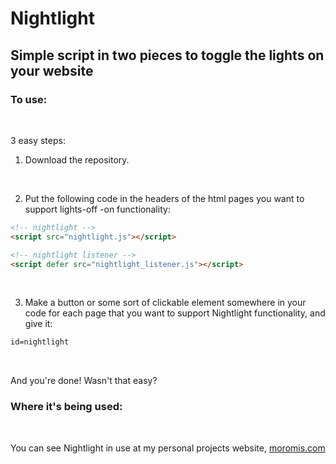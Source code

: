 # Nightlight

## Simple script in two pieces to toggle the lights on your website

### To use:
<br/>

3 easy steps:
<br/>

1. Download the repository.

<br/>

2. Put the following code in the headers of the html pages you want to support lights-off -on functionality:
```html
<!-- nightlight -->
<script src="nightlight.js"></script>

<!-- nightlight listener -->
<script defer src="nightlight_listener.js"></script>
```

<br/>

3. Make a button or some sort of clickable element somewhere in your code for each page that 
you want to support Nightlight functionality, and give it:
```html
id=nightlight
```

<br/>

And you're done! Wasn't that easy?

### Where it's being used:
<br/>

You can see Nightlight in use at my personal projects website, [moromis.com](http://moromis.com/)

